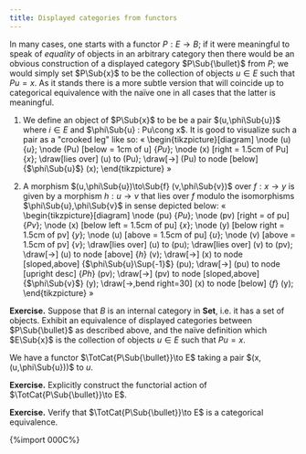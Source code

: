```yaml
---
title: Displayed categories from functors
---
```


In many cases, one starts with a functor $P:E\to B$; if it were meaningful to
speak of *equality* of objects in an arbitrary category then there would be an
obvious construction of a displayed category $P\Sub{\bullet}$ from $P$; we would
simply set $P\Sub{x}$ to be the collection of objects $u\in E$ such that $Pu=x$. As
it stands there is a more subtle version that will coincide up to categorical
equivalence with the naïve one in all cases that the latter is meaningful.

1. We define an object of $P\Sub{x}$ to be be a pair $(u,\phi\Sub{u})$ where $i\in E$ and
   $\phi\Sub{u} : Pu\cong x$. It is good to visualize such a pair as a "crooked
   leg" like so:
«
\begin{tikzpicture}[diagram]
\node (u) {$u$};
\node (Pu) [below = 1cm of u] {$Pu$};
\node (x) [right = 1.5cm of Pu] {$x$};
\draw[lies over] (u) to (Pu);
\draw[->] (Pu) to node [below] {$\phi\Sub{u}$} (x);
\end{tikzpicture}
»

2. A morphism $(u,\phi\Sub{u})\to\Sub{f} (v,\phi\Sub{v})$ over $f : x \to y$ is given by
   a morphism $h : u\to v$ that lies over $f$ modulo the isomorphisms
   $\phi\Sub{u},\phi\Sub{v}$ in sense depicted below:
«
\begin{tikzpicture}[diagram]
\node (pu) {$Pu$};
\node (pv) [right = of pu] {$Pv$};
\node (x) [below left = 1.5cm of pu] {$x$};
\node (y) [below right = 1.5cm of pv] {$y$};
\node (u) [above = 1.5cm of pu] {$u$};
\node (v) [above = 1.5cm of pv] {$v$};
\draw[lies over] (u) to (pu);
\draw[lies over] (v) to (pv);
\draw[->] (u) to node [above] {$h$} (v);
\draw[->] (x) to node [sloped,above] {$\phi\Sub{u}\Sup{-1}$} (pu);
\draw[->] (pu) to node [upright desc] {$Ph$} (pv);
\draw[->] (pv) to node [sloped,above] {$\phi\Sub{v}$} (y);
\draw[->,bend right=30] (x) to node [below] {$f$} (y);
\end{tikzpicture}
»

**Exercise.** Suppose that $B$ is an internal category in $\mathbf{Set}$, i.e.
it has a set of objects. Exhibit an equivalence of displayed categories between
$P\Sub{\bullet}$ as described above, and the naïve definition which $E\Sub{x}$ is the
collection of objects $u\in E$ such that $Pu = x$.


We have a functor $\TotCat{P\Sub{\bullet}}\to E$ taking a pair $(x,(u,\phi\Sub{u}))$ to
$u$.

**Exercise.** Explicitly construct the functorial action of $\TotCat{P\Sub{\bullet}}\to E$.

**Exercise.** Verify that $\TotCat{P\Sub{\bullet}}\to E$ is a categorical equivalence.

{%import 000C%}
